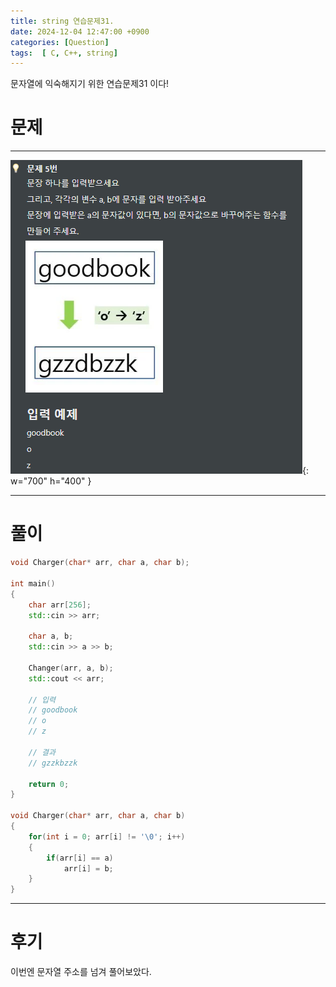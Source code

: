 ```yaml
---
title: string 연습문제31.
date: 2024-12-04 12:47:00 +0900
categories: [Question]  
tags:  [ C, C++, string]
---
```


문자열에 익숙해지기 위한 연습문제31 이다!

# 문제   
---------------------------------------

![Desktop View](/assets/img/string25.png){: w="700" h="400" }

---------------------------------------

# 풀이

```c++
void Charger(char* arr, char a, char b);

int main()
{
    char arr[256];
    std::cin >> arr;

    char a, b;
    std::cin >> a >> b;

    Changer(arr, a, b);
    std::cout << arr;

    // 입력
    // goodbook
    // o
    // z

    // 결과
    // gzzkbzzk

    return 0;
}

void Charger(char* arr, char a, char b)
{
    for(int i = 0; arr[i] != '\0'; i++)
    {
        if(arr[i] == a)
            arr[i] = b;
    }
}
```
---------------------------------------

# 후기

이번엔 문자열 주소를 넘겨 풀어보았다.

